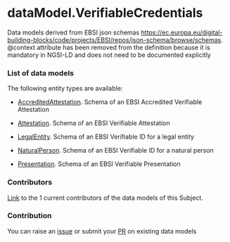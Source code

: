 # dataModel.VerifiableCredentials
Data models derived from EBSI json schemas https://ec.europa.eu/digital-building-blocks/code/projects/EBSI/repos/json-schema/browse/schemas. @context attribute has been removed from the definition because it is mandatory in NGSI-LD and does not need to be documented explicitly

### List of data models

The following entity types are available:
- [AccreditedAttestation](https://github.com/smart-data-models/dataModel.VerifiableCredentials/blob/master/AccreditedAttestation/README.md). Schema of an EBSI Accredited Verifiable Attestation

- [Attestation](https://github.com/smart-data-models/dataModel.VerifiableCredentials/blob/master/Attestation/README.md). Schema of an EBSI Verifiable Attestation

- [LegalEntity](https://github.com/smart-data-models/dataModel.VerifiableCredentials/blob/master/LegalEntity/README.md). Schema of an EBSI Verifiable ID for a legal entity

- [NaturalPerson](https://github.com/smart-data-models/dataModel.VerifiableCredentials/blob/master/NaturalPerson/README.md). Schema of an EBSI Verifiable ID for a natural person

- [Presentation](https://github.com/smart-data-models/dataModel.VerifiableCredentials/blob/master/Presentation/README.md). Schema of an EBSI Verifiable Presentation



### Contributors
[Link](https://github.com/smart-data-models/dataModel.VerifiableCredentials/blob/master/CONTRIBUTORS.yaml) to the 1 current contributors of the data models of this Subject.


### Contribution
You can raise an [issue](https://github.com/smart-data-models/dataModel.VerifiableCredentials/issues) or submit your [PR](https://github.com/smart-data-models/dataModel.VerifiableCredentials/pulls) on existing data models

